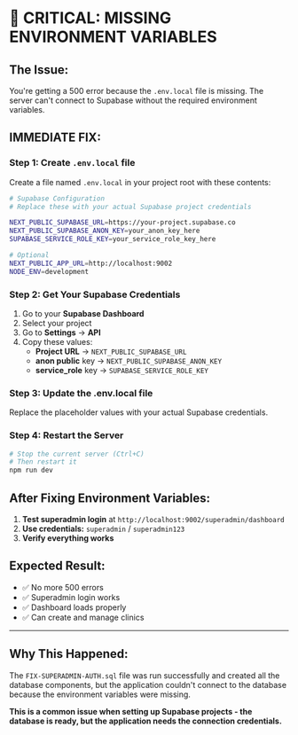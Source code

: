 # 🚨 CRITICAL: MISSING ENVIRONMENT VARIABLES

## **The Issue:**
You're getting a 500 error because the `.env.local` file is missing. The server can't connect to Supabase without the required environment variables.

## **IMMEDIATE FIX:**

### **Step 1: Create `.env.local` file**
Create a file named `.env.local` in your project root with these contents:

```bash
# Supabase Configuration
# Replace these with your actual Supabase project credentials

NEXT_PUBLIC_SUPABASE_URL=https://your-project.supabase.co
NEXT_PUBLIC_SUPABASE_ANON_KEY=your_anon_key_here
SUPABASE_SERVICE_ROLE_KEY=your_service_role_key_here

# Optional
NEXT_PUBLIC_APP_URL=http://localhost:9002
NODE_ENV=development
```

### **Step 2: Get Your Supabase Credentials**
1. Go to your **Supabase Dashboard**
2. Select your project
3. Go to **Settings** → **API**
4. Copy these values:
   - **Project URL** → `NEXT_PUBLIC_SUPABASE_URL`
   - **anon public** key → `NEXT_PUBLIC_SUPABASE_ANON_KEY`
   - **service_role** key → `SUPABASE_SERVICE_ROLE_KEY`

### **Step 3: Update the .env.local file**
Replace the placeholder values with your actual Supabase credentials.

### **Step 4: Restart the Server**
```bash
# Stop the current server (Ctrl+C)
# Then restart it
npm run dev
```

## **After Fixing Environment Variables:**

1. **Test superadmin login** at `http://localhost:9002/superadmin/dashboard`
2. **Use credentials:** `superadmin` / `superadmin123`
3. **Verify everything works**

## **Expected Result:**
- ✅ No more 500 errors
- ✅ Superadmin login works
- ✅ Dashboard loads properly
- ✅ Can create and manage clinics

---

## **Why This Happened:**
The `FIX-SUPERADMIN-AUTH.sql` file was run successfully and created all the database components, but the application couldn't connect to the database because the environment variables were missing.

**This is a common issue when setting up Supabase projects - the database is ready, but the application needs the connection credentials.**

